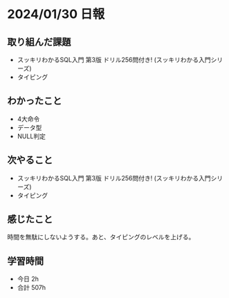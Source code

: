 # 2024/01/30 日報

## 取り組んだ課題
- スッキリわかるSQL入門 第3版 ドリル256問付き! (スッキリわかる入門シリーズ)
- タイピング

## わかったこと
- 4大命令
- データ型
- NULL判定

## 次やること
- スッキリわかるSQL入門 第3版 ドリル256問付き! (スッキリわかる入門シリーズ)
- タイピング

## 感じたこと
時間を無駄にしないようする。あと、タイピングのレベルを上げる。

## 学習時間
- 今日 2h
- 合計 507h
